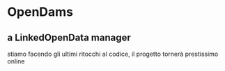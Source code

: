 OpenDams
========

a LinkedOpenData manager
--------

stiamo facendo gli ultimi ritocchi al codice, il progetto tornerà prestissimo online
